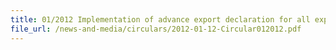 ```yaml
---
title: 01/2012 Implementation of advance export declaration for all exports from 1 April 2013
file_url: /news-and-media/circulars/2012-01-12-Circular012012.pdf
---
```

